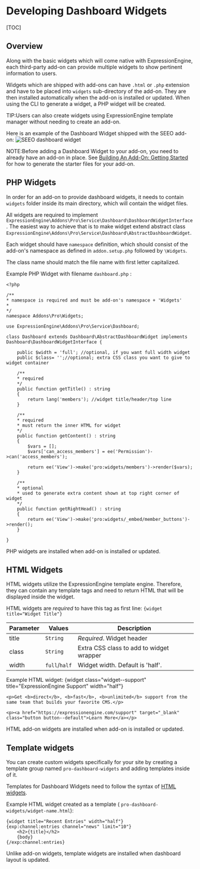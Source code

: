 <!--
    This source file is part of the open source project
    ExpressionEngine User Guide (https://github.com/ExpressionEngine/ExpressionEngine-User-Guide)

    @link      https://expressionengine.com/
    @copyright Copyright (c) 2003-2021, Packet Tide, LLC (https://packettide.com)
    @license   https://expressionengine.com/license Licensed under Apache License, Version 2.0
-->

# Developing Dashboard Widgets

[TOC]

## Overview

Along with the basic widgets which will come native with ExpressionEngine, each third-party add-on can provide multiple widgets to show pertinent information to users.

Widgets which are shipped with add-ons can have `.html` or `.php` extension and have to be placed into `widgets` sub-directory of the add-on. They are then installed automatically when the add-on is installed or updated. When using the CLI to generate a widget, a PHP widget will be created.

TIP:Users can also create widgets using ExpressionEngine template manager without needing to create an add-on.

Here is an example of the Dashboard Widget shipped with the SEEO add-on:
![SEEO dashboard widget](_images/dashboard_widget_example.png)

NOTE:Before adding a Dashboard Widget to your add-on, you need to already have an add-on in place. See [Building An Add-On: Getting Started](development/addon-development-overview.md#getting-started) for how to generate the starter files for your add-on.

## PHP Widgets

In order for an add-on to provide dashboard widgets, it needs to contain `widgets` folder inside its main directory, which will contain the widget files.

All widgets are required to implement `ExpressionEngine\Addons\Pro\Service\Dashboard\DashboardWidgetInterface`.
The easiest way to achieve that is to make widget extend abstract class `ExpressionEngine\Addons\Pro\Service\Dashboard\AbstractDashboardWidget`.

Each widget should have `namespace` definition, which should consist of the add-on's namespace as defined in `addon.setup.php` followed by `\Widgets`.

The class name should match the file name with first letter capitalized.

Example PHP Widget with filename `dashboard.php` :

    <?php

    /**
    * namespace is required and must be add-on's namespace + 'Widgets'
    * 
    */
    namespace Addons\Pro\Widgets;

    use ExpressionEngine\Addons\Pro\Service\Dashboard;

    class Dashboard extends Dashboard\AbstractDashboardWidget implements Dashboard\DashboardWidgetInterface {

        public $width = 'full'; //optional, if you want full width widget
        public $class= '';//optional; extra CSS class you want to give to widget container

        /**
        * required
        */
        public function getTitle() : string 
        {
            return lang('members'); //widget title/header/top line
        }

        /**
        * required
        * must return the inner HTML for widget
        */
        public function getContent() : string
        {
            $vars = [];
            $vars['can_access_members'] = ee('Permission')->can('access_members');
            
            return ee('View')->make('pro:widgets/members')->render($vars);
        }

        /**
        * optional
        * used to generate extra content shown at top right corner of widget
        */
        public function getRightHead() : string
        {
            return ee('View')->make('pro:widgets/_embed/member_buttons')->render();
        }

    } 

PHP widgets are installed when add-on is installed or updated.

## HTML Widgets
HTML widgets utilize the ExpressionEngine template engine. Therefore, they can contain any template tags and need to return HTML that will be displayed inside the widget. 

HTML widgets are *required* to have this tag as first line:
`{widget title="Widget Title"}`


| Parameter | Values        | Description                               |
| --------- | ------------- | ----------------------------------------- |
| title     | `String`      | *Required*. Widget header                 |
| class     | `String`      | Extra CSS class to add to widget wrapper  |
| width     | `full`/`half` | Widget width. Default is 'half'.          |

Example HTML widget:
    {widget class="widget--support" title="ExpressionEngine Support" width="half"}

    <p>Get <b>direct</b>, <b>fast</b>, <b>unlimited</b> support from the same team that builds your favorite CMS.</p>

    <p><a href="https://expressionengine.com/support" target="_blank" class="button button--default">Learn More</a></p>

HTML add-on widgets are installed when add-on is installed or updated.

## Template widgets

You can create custom widgets specifically for your site by creating a template group named `pro-dashboard-widgets` and adding templates inside of it.

Templates for Dashboard Widgets need to follow the syntax of [HTML widgets](#html-widgets).

Example HTML widget created as a template ( `pro-dashboard-widgets/widget-name.html`):

    {widget title="Recent Entries" width="half"}
    {exp:channel:entries channel="news" limit="10"}
        <h2>{title}</h2>
        {body}
    {/exp:channel:entries}

Unlike add-on widgets, template widgets are installed when dashboard layout is updated.

